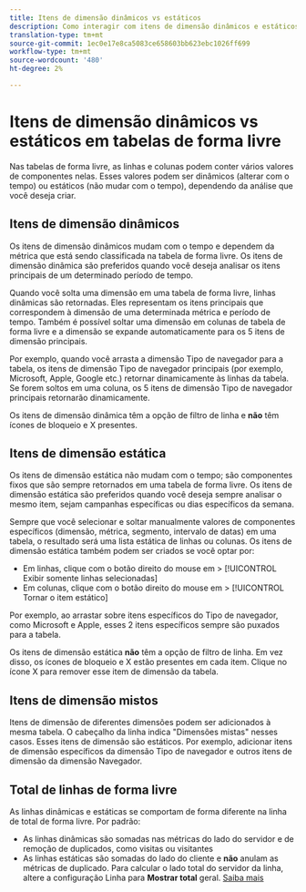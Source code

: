 ```yaml
---
title: Itens de dimensão dinâmicos vs estáticos
description: Como interagir com itens de dimensão dinâmicos e estáticos em tabelas.
translation-type: tm+mt
source-git-commit: 1ec0e17e8ca5083ce658603bb623ebc1026ff699
workflow-type: tm+mt
source-wordcount: '480'
ht-degree: 2%

---
```



# Itens de dimensão dinâmicos vs estáticos em tabelas de forma livre

Nas tabelas de forma livre, as linhas e colunas podem conter vários valores de componentes nelas. Esses valores podem ser dinâmicos (alterar com o tempo) ou estáticos (não mudar com o tempo), dependendo da análise que você deseja criar.

## Itens de dimensão dinâmicos

Os itens de dimensão dinâmicos mudam com o tempo e dependem da métrica que está sendo classificada na tabela de forma livre. Os itens de dimensão dinâmica são preferidos quando você deseja analisar os itens principais de um determinado período de tempo.

Quando você solta uma dimensão em uma tabela de forma livre, linhas dinâmicas são retornadas. Eles representam os itens principais que correspondem à dimensão de uma determinada métrica e período de tempo. Também é possível soltar uma dimensão em colunas de tabela de forma livre e a dimensão se expande automaticamente para os 5 itens de dimensão principais.

Por exemplo, quando você arrasta a dimensão Tipo de navegador para a tabela, os itens de dimensão Tipo de navegador principais (por exemplo, Microsoft, Apple, Google etc.) retornar dinamicamente às linhas da tabela. Se forem soltos em uma coluna, os 5 itens de dimensão Tipo de navegador principais retornarão dinamicamente.

Os itens de dimensão dinâmica têm a opção de filtro de linha e **não** têm ícones de bloqueio e X presentes.

## Itens de dimensão estática

Os itens de dimensão estática não mudam com o tempo; são componentes fixos que são sempre retornados em uma tabela de forma livre. Os itens de dimensão estática são preferidos quando você deseja sempre analisar o mesmo item, sejam campanhas específicas ou dias específicos da semana.

Sempre que você selecionar e soltar manualmente valores de componentes específicos (dimensão, métrica, segmento, intervalo de datas) em uma tabela, o resultado será uma lista estática de linhas ou colunas. Os itens de dimensão estática também podem ser criados se você optar por:

* Em linhas, clique com o botão direito do mouse em > [!UICONTROL Exibir somente linhas selecionadas]
* Em colunas, clique com o botão direito do mouse em > [!UICONTROL Tornar o item estático]

Por exemplo, ao arrastar sobre itens específicos do Tipo de navegador, como Microsoft e Apple, esses 2 itens específicos sempre são puxados para a tabela.

Os itens de dimensão estática **não** têm a opção de filtro de linha. Em vez disso, os ícones de bloqueio e X estão presentes em cada item. Clique no ícone X para remover esse item de dimensão da tabela.

## Itens de dimensão mistos

Itens de dimensão de diferentes dimensões podem ser adicionados à mesma tabela. O cabeçalho da linha indica &quot;Dimensões mistas&quot; nesses casos. Esses itens de dimensão são estáticos. Por exemplo, adicionar itens de dimensão específicos da dimensão Tipo de navegador e outros itens de dimensão da dimensão Navegador.

## Total de linhas de forma livre

As linhas dinâmicas e estáticas se comportam de forma diferente na linha de total de forma livre. Por padrão:

* As linhas dinâmicas são somadas nas métricas do lado do servidor e de remoção de duplicados, como visitas ou visitantes
* As linhas estáticas são somadas do lado do cliente e **não** anulam as métricas de duplicado. Para calcular o lado total do servidor da linha, altere a configuração Linha para **Mostrar total** geral. [Saiba mais](https://docs.adobe.com/content/help/pt-BR/analytics/analyze/analysis-workspace/build-workspace-project/workspace-totals.html)
